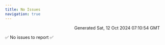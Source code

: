 ```yaml
---
title: No Issues
navigation: true
---
```


<p style="text-align:right;color:#cccs">
Generated Sat, 12 Oct 2024 07:10:54 GMT
</p>
<p>✅ No issues to report ✅</p>



